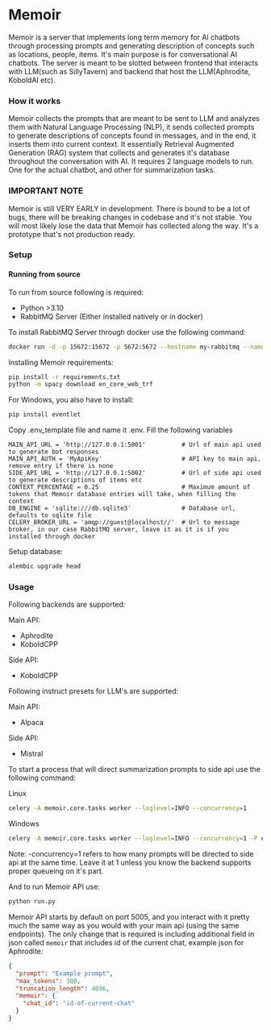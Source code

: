 # Memoir

Memoir is a server that implements long term memory for AI chatbots through processing prompts and generating description of concepts such as locations, people, items. It's main purpose is for conversational AI chatbots. The server is meant to be slotted between frontend that interacts with LLM(such as SillyTavern) and backend that host the LLM(Aphrodite, KoboldAI etc).

### How it works
Memoir collects the prompts that are meant to be sent to LLM and analyzes them with Natural Language Processing (NLP), it sends collected prompts to generate descriptions of concepts found in messages, and in the end, it inserts them into current context. It essentially Retrieval Augmented Generation (RAG) system that collects and generates it's database throughout the conversation with AI. It requires 2 language models to run. One for the actual chatbot, and other for summarization tasks.

### IMPORTANT NOTE
Memoir is still VERY EARLY in development. There is bound to be a lot of bugs, there will be breaking changes in codebase and it's not stable. You will most likely lose the data that Memoir has collected along the way. It's a prototype that's not production ready.
### Setup
#### Running from source

To run from source following is required:
- Python >3.10
- RabbitMQ Server (Either installed natively or in docker)

To install RabbitMQ Server through docker use the following command:
```bash
docker run -d -p 15672:15672 -p 5672:5672 --hostname my-rabbitmq --name my-rabbitmq-container rabbitmq:3-management
```

Installing Memoir requirements:
```bash
pip install -r requirements.txt
python -m spacy download en_core_web_trf
```
For Windows, you also have to install:
```bash
pip install eventlet
```

Copy .env_template file and name it .env. Fill the following variables
```
MAIN_API_URL = 'http://127.0.0.1:5001'          # Url of main api used to generate bot responses
MAIN_API_AUTH = 'MyApiKey'                      # API key to main api, remove entry if there is none
SIDE_API_URL = 'http://127.0.0.1:5002'          # Url of side api used to generate descriptions of items etc
CONTEXT_PERCENTAGE = 0.25                       # Maximum amount of tokens that Memoir database entries will take, when filling the context
DB_ENGINE = 'sqlite:///db.sqlite3'              # Database url, defaults to sqlite file
CELERY_BROKER_URL = 'amqp://guest@localhost//'  # Url to message broker, in our case RabbitMQ server, leave it as it is if you installed through docker
```

Setup database:

```bash
alembic upgrade head
```

### Usage
Following backends are supported:

Main API:
- Aphrodite
- KoboldCPP

Side API:
- KoboldCPP

Following instruct presets for LLM's are supported:

Main API:
- Alpaca

Side API:
- Mistral

To start a process that will direct summarization prompts to side api use the following command:

Linux
```bash
celery -A memoir.core.tasks worker --loglevel=INFO --concurrency=1
```
Windows
```bash
celery -A memoir.core.tasks worker --loglevel=INFO --concurrency=1 -P eventlet
```
Note: -concurrency=1 refers to how many prompts will be directed to side api at the same time. Leave it at 1 unless you know the backend supports proper queueing on it's part.

And to run Memoir API use:
```bash
python run.py
```

Memoir API starts by default on port 5005, and you interact with it pretty much the same way as you would with your main api (using the same endpoints). The only change that is required is including additional field in json called `memoir` that includes id of the current chat, example json for Aphrodite:

```json
{
  "prompt": "Example prompt",
  "max_tokens": 300,
  "truncation_length": 4096,
  "memoir": {
    "chat_id": "id-of-current-chat"
  }
}
```